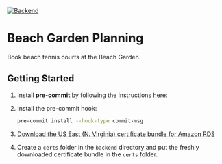 [![Backend](https://github.com/AIO-LLC/beach-garden-planning/actions/workflows/backend.yml/badge.svg)](https://github.com/AIO-LLC/beach-garden-planning/actions/workflows/backend.yml)

# Beach Garden Planning

Book beach tennis courts at the Beach Garden.

## Getting Started

1. Install **pre-commit** by following the instructions [here](https://pre-commit.com/#installation):
2. Install the pre-commit hook:

   ```bash
   pre-commit install --hook-type commit-msg
   ```
3. [Download the US East (N. Virginia) certificate bundle for Amazon RDS](https://truststore.pki.rds.amazonaws.com/us-east-1/us-east-1-bundle.pem)

4. Create a `certs` folder in the `backend` directory and put the freshly downloaded certificate bundle in the `certs` folder.
